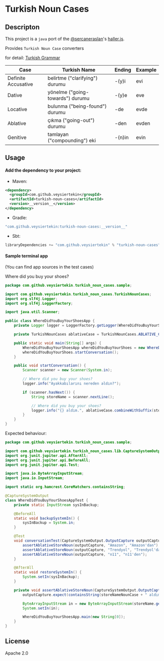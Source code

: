 # Turkish Noun Cases

## Descripton

This project is a `java` port of the [@sercaneraslan](https://github.com/sercaneraslan)'s [haller.js](https://github.com/sercaneraslan/haller.js/blob/master/haller.js).

Provides `Turkish Noun Case` converters

for detail: [Turkish Grammar](https://en.wikipedia.org/wiki/Turkish_grammar)

| Case                | Turkish Name                     | Ending | Example |
|---------------------|----------------------------------|--------|---------|
| Definite Accusative | belirtme ("clarifying") durumu   | -(y)i  | evi     |
| Dative              | yönelme ("going-towards") durumu | -(y)e  | eve     |
| Locative            | bulunma ("being-found") durumu   | -de    | evde    |
| Ablative            | çıkma ("going-out") durumu       | -den   | evden   |
| Genitive            | tamlayan ("compounding") eki     | -(n)in | evin    |

## Usage

#### Add the dependency to your project:

* Maven:

```xml
<dependency>
  <groupId>com.github.veysiertekin</groupId>
  <artifactId>turkish-noun-cases</artifactId>
  <version>__version__</version>
</dependency>
```

* Gradle:

```groovy
"com.github.veysiertekin:turkish-noun-cases:__version__"
```

* Sbt:

```scala
libraryDependencies += "com.github.veysiertekin" % "turkish-noun-cases" % __version__
```

#### Sample terminal app

(You can find app sources in the test cases)

Where did you buy your shoes?

```java
package com.github.veysiertekin.turkish_noun_cases.sample;

import com.github.veysiertekin.turkish_noun_cases.TurkishNounCases;
import org.slf4j.Logger;
import org.slf4j.LoggerFactory;

import java.util.Scanner;

public class WhereDidYouBuyYourShoesApp {
    private Logger logger = LoggerFactory.getLogger(WhereDidYouBuyYourShoesApp.class);

    private TurkishNounCases ablativeCase = TurkishNounCases.ABLATIVE_CASE;

    public static void main(String[] args) {
        WhereDidYouBuyYourShoesApp whereDidYouBuyYourShoes = new WhereDidYouBuyYourShoesApp();
        whereDidYouBuyYourShoes.startConversation();
    }

    public void startConversation() {
        Scanner scanner = new Scanner(System.in);

        // Where did you buy your shoes?
        logger.info("Ayakkabılarını nereden aldın?");

        if (scanner.hasNext()) {
            String storeName = scanner.nextLine();

            // Where did you buy your shoes?
            logger.info("{} aldım.", ablativeCase.combineWithSuffix(storeName));
        }
    }
}
```

Expected behaviour:

```java
package com.github.veysiertekin.turkish_noun_cases.sample;

import com.github.veysiertekin.turkish_noun_cases.lib.CaptureSystemOutput;
import org.junit.jupiter.api.AfterAll;
import org.junit.jupiter.api.BeforeAll;
import org.junit.jupiter.api.Test;

import java.io.ByteArrayInputStream;
import java.io.InputStream;

import static org.hamcrest.CoreMatchers.containsString;

@CaptureSystemOutput
class WhereDidYouBuyYourShoesAppTest {
    private static InputStream sysInBackup;

    @BeforeAll
    static void backupSystemIn() {
        sysInBackup = System.in;
    }

    @Test
    void conversationTest(CaptureSystemOutput.OutputCapture outputCapture) {
        assertAblativeStoreNoun(outputCapture, "Amazon", "Amazon'dan");
        assertAblativeStoreNoun(outputCapture, "Trendyol", "Trendyol'dan");
        assertAblativeStoreNoun(outputCapture, "n11", "n11'den");
    }

    @AfterAll
    static void restoreSystemIn() {
        System.setIn(sysInBackup);
    }

    private void assertAblativeStoreNoun(CaptureSystemOutput.OutputCapture outputCapture, String storeName, String storeNameNounCase) {
        outputCapture.expect(containsString(storeNameNounCase + " aldım."));

        ByteArrayInputStream in = new ByteArrayInputStream(storeName.getBytes());
        System.setIn(in);

        WhereDidYouBuyYourShoesApp.main(new String[0]);
    }
}
```

## License

Apache 2.0
